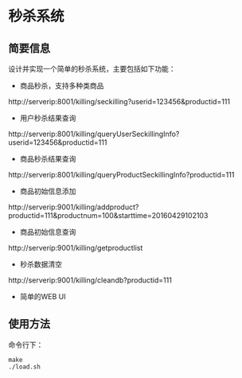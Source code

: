 # 秒杀系统

## 简要信息

设计并实现一个简单的秒杀系统，主要包括如下功能：

+ 商品秒杀，支持多种类商品

http://serverip:8001/killing/seckilling?userid=123456&productid=111

+ 用户秒杀结果查询

http://serverip:8001/killing/queryUserSeckillingInfo?userid=123456&productid=111

+ 商品秒杀结果查询

http://serverip:8001/killing/queryProductSeckillingInfo?productid=111

+ 商品初始信息添加

http://serverip:9001/killing/addproduct?productid=111&productnum=100&starttime=20160429102103

+ 商品初始信息查询

http://serverip:9001/killing/getproductlist

+ 秒杀数据清空

http://serverip:9001/killing/cleandb?productid=111

+ 简单的WEB UI

## 使用方法

命令行下：

```shell
make
./load.sh
```





